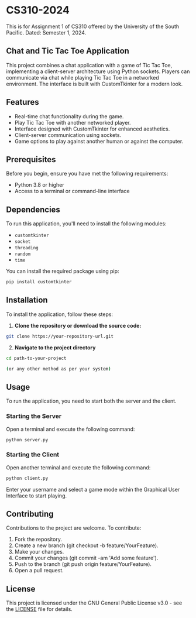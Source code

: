 # CS310-2024
This is for Assignment 1 of CS310 offered by the University of the South Pacific. Dated: Semester 1, 2024.

## Chat and Tic Tac Toe Application

This project combines a chat application with a game of Tic Tac Toe, implementing a client-server architecture using Python sockets. Players can communicate via chat while playing Tic Tac Toe in a networked environment. The interface is built with CustomTkinter for a modern look.

## Features

- Real-time chat functionality during the game.
- Play Tic Tac Toe with another networked player.
- Interface designed with CustomTkinter for enhanced aesthetics.
- Client-server communication using sockets.
- Game options to play against another human or against the computer.

## Prerequisites

Before you begin, ensure you have met the following requirements:

- Python 3.8 or higher
- Access to a terminal or command-line interface

## Dependencies

To run this application, you'll need to install the following modules:

- `customtkinter`
- `socket`
- `threading`
- `random`
- `time`

You can install the required package using pip:

```bash
pip install customtkinter
```
## Installation 

To install the application, follow these steps:

1. **Clone the repository or download the source code:**

```bash
git clone https://your-repository-url.git
```
2. **Navigate to the project directory**

```bash
cd path-to-your-project

(or any other method as per your system)
```

## Usage

To run the application, you need to start both the server and the client.

### Starting the Server

Open a terminal and execute the following command:
```bash
python server.py
```
### Starting the Client

Open another terminal and execute the following command:
```bash 
python client.py
```

Enter your username and select a game mode within the Graphical User Interface to start playing.

## Contributing

Contributions to the project are welcome. To contribute:

1. Fork the repository.
2. Create a new branch (git checkout -b feature/YourFeature).
3. Make your changes.
4. Commit your changes (git commit -am 'Add some feature').
5. Push to the branch (git push origin feature/YourFeature).
6. Open a pull request.

## License

This project is licensed under the GNU General Public License v3.0 - see the [LICENSE](LICENSE.md) file for details.
